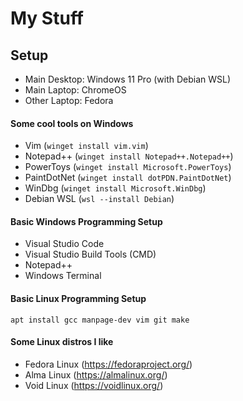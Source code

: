 # My Stuff

## Setup
- Main Desktop: Windows 11 Pro (with Debian WSL)
- Main Laptop: ChromeOS
- Other Laptop: Fedora

#### Some cool tools on Windows
- Vim (```winget install vim.vim```)
- Notepad++ (```winget install Notepad++.Notepad++```)
- PowerToys (```winget install Microsoft.PowerToys```)
- PaintDotNet (```winget install dotPDN.PaintDotNet```)
- WinDbg (```winget install Microsoft.WinDbg```)
- Debian WSL (```wsl --install Debian```)

#### Basic Windows Programming Setup
- Visual Studio Code
- Visual Studio Build Tools (CMD)
- Notepad++
- Windows Terminal

#### Basic Linux Programming Setup
```apt install gcc manpage-dev vim git make```

#### Some Linux distros I like
- Fedora Linux (https://fedoraproject.org/)
- Alma Linux (https://almalinux.org/)
- Void Linux (https://voidlinux.org/)
